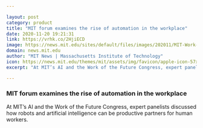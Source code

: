 ```yaml
---

layout: post
category: product
title: "MIT forum examines the rise of automation in the workplace"
date: 2020-11-20 19:21:31
link: https://vrhk.co/2HjiECD
image: https://news.mit.edu/sites/default/files/images/202011/MIT-Work-Congress-D-01-press.jpg
domain: news.mit.edu
author: "MIT News | Massachusetts Institute of Technology"
icon: https://news.mit.edu/themes/mit/assets/img/favicon/apple-icon-57x57.png
excerpt: "At MIT’s AI and the Work of the Future Congress, expert panelists discussed how robots and artificial intelligence can be productive partners for human workers."

---
```


### MIT forum examines the rise of automation in the workplace

At MIT’s AI and the Work of the Future Congress, expert panelists discussed how robots and artificial intelligence can be productive partners for human workers.